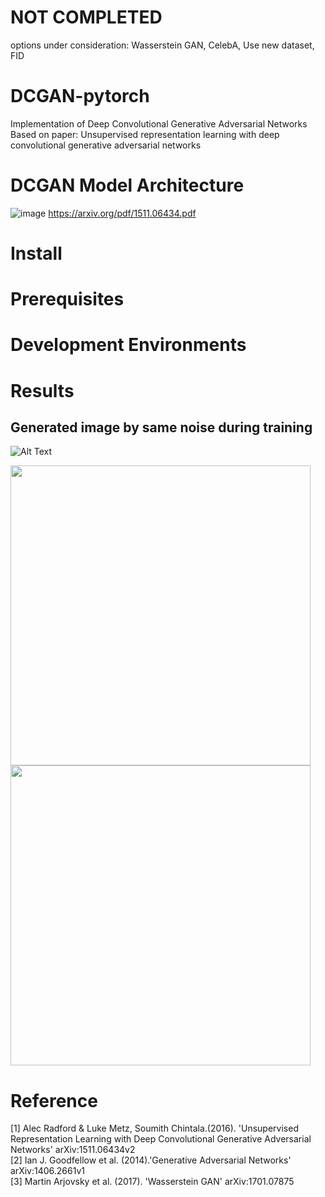 # NOT COMPLETED
options under consideration: Wasserstein GAN, CelebA, Use new dataset, FID
# DCGAN-pytorch
Implementation of Deep Convolutional Generative Adversarial Networks<br>
Based on paper: Unsupervised representation learning with deep convolutional generative adversarial networks<br>


# DCGAN Model Architecture
![image](https://user-images.githubusercontent.com/61140071/101329973-69313280-38b5-11eb-876d-e88e3e8a47ad.png)
https://arxiv.org/pdf/1511.06434.pdf
# Install

# Prerequisites

# Development Environments

# Results
## Generated image by same noise during training
![Alt Text](https://github.com/hectic97/DCGAN-pytorch/raw/main/examples/mnist_z_gen.gif)

<img src="https://user-images.githubusercontent.com/61140071/101330635-30458d80-38b6-11eb-8c9b-4426426ff983.png" width="480" height="480">
<img src="https://user-images.githubusercontent.com/61140071/101358054-a8737980-38dd-11eb-9932-a676d109b2d4.png" width="480" height="480">

# Reference
[1] Alec Radford & Luke Metz, Soumith Chintala.(2016). 'Unsupervised Representation Learning with Deep Convolutional Generative Adversarial Networks' arXiv:1511.06434v2<br>
[2] Ian J. Goodfellow et al. (2014).'Generative Adversarial Networks' arXiv:1406.2661v1<br>
[3] Martin Arjovsky et al. (2017). 'Wasserstein GAN' arXiv:1701.07875<br>
